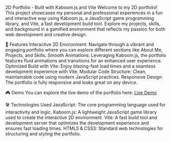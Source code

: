 2D Portfolio - Built with Kaboom.js and Vite
Welcome to my 2D portfolio! This project showcases my personal and professional experiences in a fun and interactive way using Kaboom.js, a JavaScript game programming library, and Vite, a fast development build tool. Explore my projects, skills, and background in a gamified environment that reflects my passion for both web development and creative design.

🚀 Features
Interactive 2D Environment: Navigate through a vibrant and engaging portfolio where you can explore different sections like About Me, Projects, and Skills.
Smooth Animations: Leveraging Kaboom.js, the portfolio features fluid animations and transitions for an enhanced user experience.
Optimized Build with Vite: Enjoy blazing-fast load times and a seamless development experience with Vite.
Modular Code Structure: Clean, maintainable code using modern JavaScript practices.
Responsive Design: The portfolio is fully responsive and looks great on any device.

🎮 Demo
You can explore the live demo of the portfolio here: [Live Demo](https://louaybejaoui.github.io/Game-portfolio/)

🛠️ Technologies Used
JavaScript: The core programming language used for interactivity and logic.
Kaboom.js: A lightweight JavaScript game library used to create the interactive 2D environment.
Vite: A fast build tool and development server that optimizes the development experience and ensures fast loading times.
HTML5 & CSS3: Standard web technologies for structuring and styling the portfolio.

